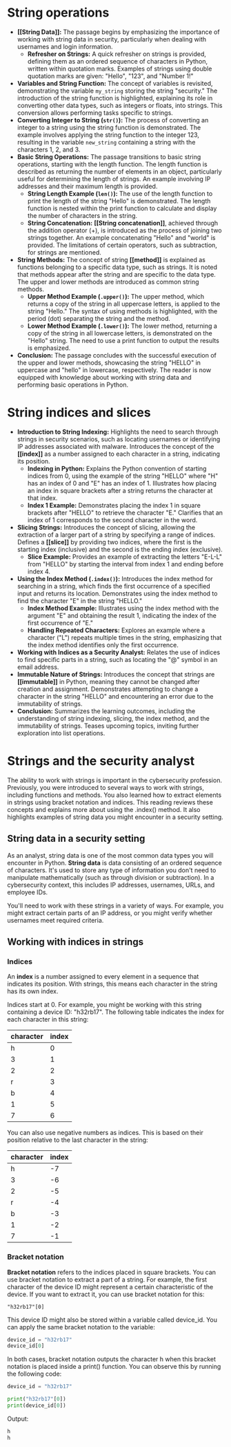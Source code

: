 # String operations

- **[[String Data]]:** The passage begins by emphasizing the importance of working with string data in security, particularly when dealing with usernames and login information.
	- **Refresher on Strings:** A quick refresher on strings is provided, defining them as an ordered sequence of characters in Python, written within quotation marks. Examples of strings using double quotation marks are given: "Hello", "123", and "Number 1!"
- **Variables and String Function:** The concept of variables is revisited, demonstrating the variable `my_string` storing the string "security." The introduction of the string function is highlighted, explaining its role in converting other data types, such as integers or floats, into strings. This conversion allows performing tasks specific to strings.
- **Converting Integer to String (`str()`):** The process of converting an integer to a string using the string function is demonstrated. The example involves applying the string function to the integer 123, resulting in the variable `new_string` containing a string with the characters 1, 2, and 3.
- **Basic String Operations:** The passage transitions to basic string operations, starting with the length function. The length function is described as returning the number of elements in an object, particularly useful for determining the length of strings. An example involving IP addresses and their maximum length is provided.
	- **String Length Example (`len()`):** The use of the length function to print the length of the string "Hello" is demonstrated. The length function is nested within the print function to calculate and display the number of characters in the string.
	- **String Concatenation:** **[[String concatenation]]**, achieved through the addition operator (+), is introduced as the process of joining two strings together. An example concatenating "Hello" and "world" is provided. The limitations of certain operators, such as subtraction, for strings are mentioned.
- **String Methods:** The concept of string **[[method]]** is explained as functions belonging to a specific data type, such as strings. It is noted that methods appear after the string and are specific to the data type. The upper and lower methods are introduced as common string methods.
	- **Upper Method Example (`.upper()`):** The upper method, which returns a copy of the string in all uppercase letters, is applied to the string "Hello." The syntax of using methods is highlighted, with the period (dot) separating the string and the method.
	- **Lower Method Example (`.lower()`):** The lower method, returning a copy of the string in all lowercase letters, is demonstrated on the "Hello" string. The need to use a print function to output the results is emphasized.
- **Conclusion:** The passage concludes with the successful execution of the upper and lower methods, showcasing the string "HELLO" in uppercase and "hello" in lowercase, respectively. The reader is now equipped with knowledge about working with string data and performing basic operations in Python.

# String indices and slices

- **Introduction to String Indexing:** Highlights the need to search through strings in security scenarios, such as locating usernames or identifying IP addresses associated with malware. Introduces the concept of the **[[index]]** as a number assigned to each character in a string, indicating its position.
	- **Indexing in Python:** Explains the Python convention of starting indices from 0, using the example of the string "HELLO" where "H" has an index of 0 and "E" has an index of 1. Illustrates how placing an index in square brackets after a string returns the character at that index.
	- **Index 1 Example:** Demonstrates placing the index 1 in square brackets after "HELLO" to retrieve the character "E." Clarifies that an index of 1 corresponds to the second character in the word.
- **Slicing Strings:** Introduces the concept of slicing, allowing the extraction of a larger part of a string by specifying a range of indices. Defines a **[[slice]]** by providing two indices, where the first is the starting index (inclusive) and the second is the ending index (exclusive).
	- **Slice Example:** Provides an example of extracting the letters "E-L-L" from "HELLO" by starting the interval from index 1 and ending before index 4.
- **Using the Index Method (`.index()`):** Introduces the index method for searching in a string, which finds the first occurrence of a specified input and returns its location. Demonstrates using the index method to find the character "E" in the string "HELLO."
	- **Index Method Example:** Illustrates using the index method with the argument "E" and obtaining the result 1, indicating the index of the first occurrence of "E."
	- **Handling Repeated Characters:** Explores an example where a character ("L") repeats multiple times in the string, emphasizing that the index method identifies only the first occurrence.
- **Working with Indices as a Security Analyst:** Relates the use of indices to find specific parts in a string, such as locating the "@" symbol in an email address.
- **Immutable Nature of Strings:** Introduces the concept that strings are **[[immutable]]** in Python, meaning they cannot be changed after creation and assignment. Demonstrates attempting to change a character in the string "HELLO" and encountering an error due to the immutability of strings.
- **Conclusion:** Summarizes the learning outcomes, including the understanding of string indexing, slicing, the index method, and the immutability of strings. Teases upcoming topics, inviting further exploration into list operations.

# Strings and the security analyst

The ability to work with strings is important in the cybersecurity profession. Previously, you were introduced to several ways to work with strings, including functions and methods. You also learned how to extract elements in strings using bracket notation and indices. This reading reviews these concepts and explains more about using the .index() method. It also highlights examples of string data you might encounter in a security setting.

## String data in a security setting

As an analyst, string data is one of the most common data types you will encounter in Python. **String data** is data consisting of an ordered sequence of characters. It's used to store any type of information you don't need to manipulate mathematically (such as through division or subtraction). In a cybersecurity context, this includes IP addresses, usernames, URLs, and employee IDs.

You'll need to work with these strings in a variety of ways. For example, you might extract certain parts of an IP address, or you might verify whether usernames meet required criteria.

## Working with indices in strings

### Indices 

An **index** is a number assigned to every element in a sequence that indicates its position. With strings, this means each character in the string has its own index.

Indices start at 0. For example, you might be working with this string containing a device ID: "h32rb17". The following table indicates the index for each character in this string:

|character|index|
|---|---|
|h|0|
|3|1|
|2|2|
|r|3|
|b|4|
|1|5|
|7|6|

You can also use negative numbers as indices. This is based on their position relative to the last character in the string:

|character|index|
|---|---|
|h|-7|
|3|-6|
|2|-5|
|r|-4|
|b|-3|
|1|-2|
|7|-1|

### Bracket notation

**Bracket notation** refers to the indices placed in square brackets. You can use bracket notation to extract a part of a string. For example, the first character of the device ID might represent a certain characteristic of the device. If you want to extract it, you can use bracket notation for this:

`"h32rb17"[0]`

This device ID might also be stored within a variable called device_id. You can apply the same bracket notation to the variable:

```python
device_id = "h32rb17"
device_id[0]
```

In both cases, bracket notation outputs the character h when this bracket notation is placed inside a print() function. You can observe this by running the following code:

```python
device_id = "h32rb17"

print("h32rb17"[0])
print(device_id[0])
```
Output:
```python
h
h
```